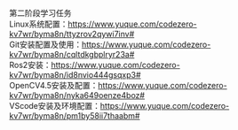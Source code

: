 第二阶段学习任务  
Linux系统配置：https://www.yuque.com/codezero-kv7wr/byma8n/ttyzrov2qywi7inv#  
Git安装配置及使用：https://www.yuque.com/codezero-kv7wr/byma8n/cqltdkgbplryr23a#  
Ros2安装：https://www.yuque.com/codezero-kv7wr/byma8n/id8nvio444gsqxp3#  
OpenCV4.5安装及配置：https://www.yuque.com/codezero-kv7wr/byma8n/nyka649oenze4boz#  
VScode安装及环境配置：https://www.yuque.com/codezero-kv7wr/byma8n/pm1by58ii7thaabm#  

